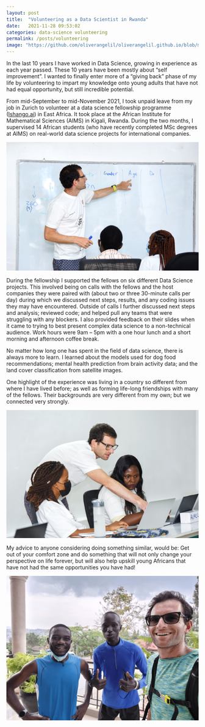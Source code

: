 ```yaml
---
layout: post
title:  "Volunteering as a Data Scientist in Rwanda"
date:   2021-11-28 09:53:02
categories: data-science volunteering
permalink: /posts/volunteering
image: "https://github.com/oliverangelil/oliverangelil.github.io/blob/master/photos/blog8_group.jpeg?raw=true"
---
```

In the last 10 years I have worked in Data Science, growing in experience as each year passed. These 10 years have been mostly about “self improvement”. I wanted to finally enter more of a “giving back” phase of my life by volunteering to impart my knowledge onto young adults that have not had equal opportunity, but still incredible potential.

From mid-September to mid-November 2021, I took unpaid leave from my job in Zurich to volunteer at a data science fellowship programme ([Ishango.ai](https://ishango.ai/)) in East Africa. It took place at the African Institute for Mathematical Sciences (AIMS) in Kigali, Rwanda. During the two months, I supervised 14 African students (who have recently completed MSc degrees at AIMS) on real-world data science projects for international companies.

![whiteboard](https://github.com/oliverangelil/oliverangelil.github.io/blob/master/photos/blog8_whiteboard.jpeg?raw=true)

During the fellowship I supported the fellows on six different Data Science projects. This involved being on calls with the fellows and the host companies they were paired with (about two or three 30-minute calls per day) during which we discussed next steps, results, and any coding issues they may have encountered. Outside of calls I further discussed next steps and analysis; reviewed code; and helped pull any teams that were struggling with any blockers. I also provided feedback on their slides when it came to trying to best present complex data science to a non-technical audience. Work hours were 9am – 5pm with a one hour lunch and a short morning and afternoon coffee break. 

No matter how long one has spent in the field of data science, there is always more to learn. I learned about the models used for dog food recommendations; mental health prediction from brain activity data; and the land cover classification from satellite images. 

One highlight of the experience was living in a country so different from where I have lived before; as well as forming life-long friendships with many of the fellows. Their backgrounds are very different from my own; but we connected very strongly. 

![smoking test](https://github.com/oliverangelil/oliverangelil.github.io/blob/master/photos/blog8_pointing.jpeg?raw=true)

My advice to anyone considering doing something similar, would be: Get out of your comfort zone and do something that will not only change your perspective on life forever, but will also help upskill young Africans that have not had the same opportunities you have had! 

![smoking test](https://github.com/oliverangelil/oliverangelil.github.io/blob/master/photos/blog8_run.jpeg?raw=true)



